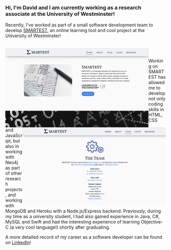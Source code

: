 ### Hi, I'm David and I am currently working as a research associate at the University of Westminster!

Recently, I've worked as part of a small software development team to develop [SMARTEST](https://smartestknowledge.org/), an online learning tool and cool project at the University of Westminster!

<br>

<img src="SMARTEST_1.png" align="left" width="450" alt="SMARTEST Main Page">
<img src="SMARTEST_2.png" align="right" width="450" alt="SMARTEST Team Members">

<br>

<p>Working on SMARTEST has allowed me to develop not only coding skills in HTML, CSS and JavaScript, but also in working with Neo4j as part of other research projects, and working with MongoDB and Heroku with a Node.js/Express backend. Previously, during my time as a university student, I had also gained experience in Java, C#, MySQL and Swift and had the interesting experience of learning Objective-C (a very cool language!) shortly after graduating.<p>
  
A more detailed record of my career as a software developer can be found on [LinkedIn](https://www.linkedin.com/in/david-chan-you-fee-2533b3148/)!

<!--
**davidchan125/davidchan125** is a ✨ _special_ ✨ repository because its `README.md` (this file) appears on your GitHub profile.

Here are some ideas to get you started:

- 🔭 I’m currently working on ...
- 🌱 I’m currently learning ...
- 👯 I’m looking to collaborate on ...
- 🤔 I’m looking for help with ...
- 💬 Ask me about ...
- 📫 How to reach me: ...
- 😄 Pronouns: ...
- ⚡ Fun fact: ...
-->
